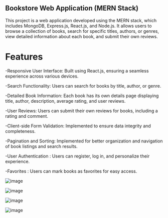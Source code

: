 ## Bookstore Web Application (MERN Stack)
This project is a web application developed using the MERN stack, which includes MongoDB, Express.js, React.js, and Node.js. It allows users to browse a collection of books, search for specific titles, authors, or genres, view detailed information about each book, and submit their own reviews.

# Features
-Responsive User Interface: Built using React.js, ensuring a seamless experience across various devices.

-Search Functionality: Users can search for books by title, author, or genre.

-Detailed Book Information: Each book has its own details page displaying title, author, description, average rating, and user reviews.

-User Reviews: Users can submit their own reviews for books, including a rating and comment.

-Client-side Form Validation: Implemented to ensure data integrity and completeness.

-Pagination and Sorting: Implemented for better organization and navigation of book listings and search results.

-User Authentication : Users can register, log in, and personalize their experience.

-Favorites : Users can mark books as favorites for easy access.


![image](https://github.com/cheshta0112/BookReview-Application/assets/104692214/9bdf9c33-f057-44d5-aafc-d7b8e0383bee)


![image](https://github.com/cheshta0112/BookReview-Application/assets/104692214/be6cca07-4bdf-460d-af04-7f819d2a4116)


![image](https://github.com/cheshta0112/BookReview-Application/assets/104692214/a1b82023-64d3-490d-affe-fad174e18095)


![image](https://github.com/cheshta0112/BookReview-Application/assets/104692214/0854bd16-9412-4cca-8dd2-bee2f6376a6d)





